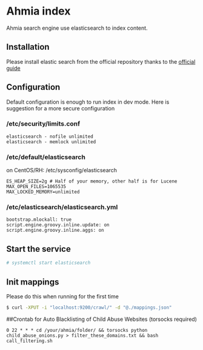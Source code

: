 # Ahmia index
Ahmia search engine use elasticsearch to index content.

## Installation
Please install elastic search from the official repository thanks to the [official guide](https://www.elastic.co/guide/en/elasticsearch/reference/current/setup-repositories.html)

## Configuration
Default configuration is enough to run index in dev mode. Here is suggestion for a more secure configuration

### /etc/security/limits.conf

```
elasticsearch - nofile unlimited
elasticsearch - memlock unlimited
```

### /etc/default/elasticsearch 
on CentOS/RH: /etc/sysconfig/elasticsearch

```
ES_HEAP_SIZE=2g # Half of your memory, other half is for Lucene
MAX_OPEN_FILES=1065535
MAX_LOCKED_MEMORY=unlimited
```

### /etc/elasticsearch/elasticsearch.yml

```
bootstrap.mlockall: true
script.engine.groovy.inline.update: on
script.engine.groovy.inline.aggs: on
```

## Start the service

```sh
# systemctl start elasticsearch
```

## Init mappings
Please do this when running for the first time

```sh
$ curl -XPUT -i "localhost:9200/crawl/" -d "@./mappings.json"
```
##Crontab for Auto Blacklisting of Child Abuse Websites (torsocks required)
```
0 22 * * * cd /your/ahmia/folder/ && torsocks python child_abuse_onions.py > filter_these_domains.txt && bash call_filtering.sh

```